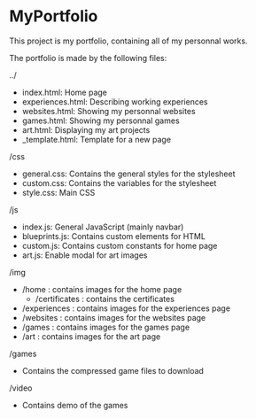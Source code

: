 # MyPortfolio

This project is my portfolio, containing all of my personnal works.

The portfolio is made by the following files: 

../
- index.html: Home page
- experiences.html: Describing working experiences
- websites.html: Showing my personnal websites
- games.html: Showing my personnal games
- art.html: Displaying my art projects
- _template.html: Template for a new page

/css
- general.css: Contains the general styles for the stylesheet
- custom.css: Contains the variables for the stylesheet
- style.css: Main CSS

/js
- index.js: General JavaScript (mainly navbar)
- blueprints.js: Contains custom elements for HTML
- custom.js: Contains custom constants for home page
- art.js: Enable modal for art images

/img
- /home : contains images for the home page
  - /certificates : contains the certificates
- /experiences : contains images for the experiences page
- /websites : contains images for the websites page
- /games : contains images for the games page
- /art : contains images for the art page

/games
- Contains the compressed game files to download

/video
- Contains demo of the games
